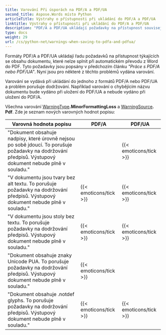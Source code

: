 ```yaml
---
title: Varování Při úsporách na PDF/A a PDF/UA
second_title: Aspose.Words místo Python
articleTitle: Výstrahy o přístupnosti při ukládání do PDF/A a PDF/UA
linktitle: Výstrahy o přístupnosti při ukládání do PDF/A a PDF/UA
description: "PDF/A a PDF/UA ukládají požadavky na přístupnost související s obsahem dokumentu. Při ukládání do PDF/A nebo PDF/UA v Python a problém porušuje dodržování, je vydáno varování."
type: docs
weight: 29
url: /cs/python-net/warnings-when-saving-to-pdfa-and-pdfua/
---
```


Formáty PDF/A a PDF/UA ukládají řadu požadavků na přístupnost týkajících se obsahu dokumentu, které nelze splnit při automatickém převodu z Word do PDF. Tyto požadavky jsou popsány v předchozím článku *"Práce s PDF/A nebo PDF/UA"*. Nyní jsou pro některé z těchto problémů vydána varování.

Varování se vydává při ukládání do jednoho z formátů PDF/A nebo PDF/UA a problém porušuje dodržování. Například varování o chybějícím názvu dokumentu bude vydáno při uložení do PDF/UA a nebude vydáno při uložení do PDF/A.

Všechna varování [WarningType](https://reference.aspose.com/words/python-net/aspose.words/warningtype/)**.MinorFormattingLoss** a [WarningSource](https://reference.aspose.com/words/python-net/aspose.words/warningsource/)**. Pdf**. Zde je seznam nových varovných hodnot popisu:

|  Varovná hodnota popisu |  PDF/A |  PDF/UA |
|  ------------------------------------------------------------  |  ----------------------  |  ----------------------  |
|  "Dokument obsahuje nadpisy, které úrovně nejsou po sobě jdoucí. To porušuje požadavky na dodržování předpisů. Výstupový dokument nebude plně v souladu." |                          |   {{< emoticons/tick >}}  |
|  "V dokumentu jsou tvary bez alt textu. To porušuje požadavky na dodržování předpisů. Výstupový dokument nebude plně v souladu." |   {{< emoticons/tick >}}  |   {{< emoticons/tick >}}  |
|  "V dokumentu jsou stoly bez textu. To porušuje požadavky na dodržování předpisů. Výstupový dokument nebude plně v souladu." |   {{< emoticons/tick >}}  |   {{< emoticons/tick >}}  |
|  "Dokument obsahuje znaky Unicode PUA. To porušuje požadavky na dodržování předpisů. Výstupový dokument nebude plně v souladu." |   {{< emoticons/tick >}}  |                          |
|  "Dokument obsahuje .notdef glyphs. To porušuje požadavky na dodržování předpisů. Výstupový dokument nebude plně v souladu." |   {{< emoticons/tick >}}  |   {{< emoticons/tick >}}  |